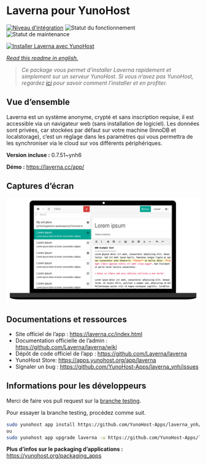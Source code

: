 <!--
N.B.: This README was automatically generated by https://github.com/YunoHost/apps/tree/master/tools/README-generator
It shall NOT be edited by hand.
-->

# Laverna pour YunoHost

[![Niveau d’intégration](https://dash.yunohost.org/integration/laverna.svg)](https://dash.yunohost.org/appci/app/laverna) ![Statut du fonctionnement](https://ci-apps.yunohost.org/ci/badges/laverna.status.svg) ![Statut de maintenance](https://ci-apps.yunohost.org/ci/badges/laverna.maintain.svg)

[![Installer Laverna avec YunoHost](https://install-app.yunohost.org/install-with-yunohost.svg)](https://install-app.yunohost.org/?app=laverna)

*[Read this readme in english.](./README.md)*

> *Ce package vous permet d’installer Laverna rapidement et simplement sur un serveur YunoHost.
Si vous n’avez pas YunoHost, regardez [ici](https://yunohost.org/#/install) pour savoir comment l’installer et en profiter.*

## Vue d’ensemble

Laverna est un système anonyme, crypté et sans inscription requise, il est accessible via un navigateur web (sans installation de logiciel).
Les données sont privées, car stockées par défaut sur votre machine (InnoDB et localstorage), c’est un réglage dans les paramètres qui vous permettra de les synchroniser via le cloud sur vos différents périphériques.


**Version incluse :** 0.7.51~ynh6

**Démo :** https://laverna.cc/app/

## Captures d’écran

![Capture d’écran de Laverna](./doc/screenshots/laverna.png)

## Documentations et ressources

* Site officiel de l’app : <https://laverna.cc/index.html>
* Documentation officielle de l’admin : <https://github.com/Laverna/laverna/wiki>
* Dépôt de code officiel de l’app : <https://github.com/Laverna/laverna>
* YunoHost Store: <https://apps.yunohost.org/app/laverna>
* Signaler un bug : <https://github.com/YunoHost-Apps/laverna_ynh/issues>

## Informations pour les développeurs

Merci de faire vos pull request sur la [branche testing](https://github.com/YunoHost-Apps/laverna_ynh/tree/testing).

Pour essayer la branche testing, procédez comme suit.

``` bash
sudo yunohost app install https://github.com/YunoHost-Apps/laverna_ynh/tree/testing --debug
ou
sudo yunohost app upgrade laverna -u https://github.com/YunoHost-Apps/laverna_ynh/tree/testing --debug
```

**Plus d’infos sur le packaging d’applications :** <https://yunohost.org/packaging_apps>